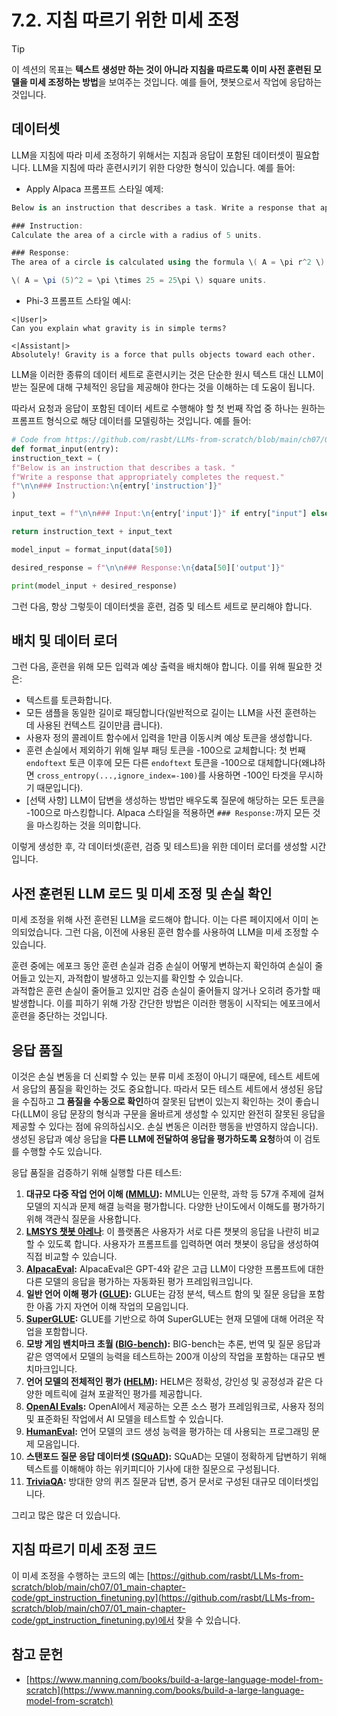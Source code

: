 # 7.2. 지침 따르기 위한 미세 조정

> [!TIP]
> 이 섹션의 목표는 **텍스트 생성만 하는 것이 아니라 지침을 따르도록 이미 사전 훈련된 모델을 미세 조정하는 방법**을 보여주는 것입니다. 예를 들어, 챗봇으로서 작업에 응답하는 것입니다.

## 데이터셋

LLM을 지침에 따라 미세 조정하기 위해서는 지침과 응답이 포함된 데이터셋이 필요합니다. LLM을 지침에 따라 훈련시키기 위한 다양한 형식이 있습니다. 예를 들어:

- Apply Alpaca 프롬프트 스타일 예제:
```csharp
Below is an instruction that describes a task. Write a response that appropriately completes the request.

### Instruction:
Calculate the area of a circle with a radius of 5 units.

### Response:
The area of a circle is calculated using the formula \( A = \pi r^2 \). Plugging in the radius of 5 units:

\( A = \pi (5)^2 = \pi \times 25 = 25\pi \) square units.
```
- Phi-3 프롬프트 스타일 예시:
```vbnet
<|User|>
Can you explain what gravity is in simple terms?

<|Assistant|>
Absolutely! Gravity is a force that pulls objects toward each other.
```
LLM을 이러한 종류의 데이터 세트로 훈련시키는 것은 단순한 원시 텍스트 대신 LLM이 받는 질문에 대해 구체적인 응답을 제공해야 한다는 것을 이해하는 데 도움이 됩니다.

따라서 요청과 응답이 포함된 데이터 세트로 수행해야 할 첫 번째 작업 중 하나는 원하는 프롬프트 형식으로 해당 데이터를 모델링하는 것입니다. 예를 들어:
```python
# Code from https://github.com/rasbt/LLMs-from-scratch/blob/main/ch07/01_main-chapter-code/ch07.ipynb
def format_input(entry):
instruction_text = (
f"Below is an instruction that describes a task. "
f"Write a response that appropriately completes the request."
f"\n\n### Instruction:\n{entry['instruction']}"
)

input_text = f"\n\n### Input:\n{entry['input']}" if entry["input"] else ""

return instruction_text + input_text

model_input = format_input(data[50])

desired_response = f"\n\n### Response:\n{data[50]['output']}"

print(model_input + desired_response)
```
그런 다음, 항상 그렇듯이 데이터셋을 훈련, 검증 및 테스트 세트로 분리해야 합니다.

## 배치 및 데이터 로더

그런 다음, 훈련을 위해 모든 입력과 예상 출력을 배치해야 합니다. 이를 위해 필요한 것은:

- 텍스트를 토큰화합니다.
- 모든 샘플을 동일한 길이로 패딩합니다(일반적으로 길이는 LLM을 사전 훈련하는 데 사용된 컨텍스트 길이만큼 큽니다).
- 사용자 정의 콜레이트 함수에서 입력을 1만큼 이동시켜 예상 토큰을 생성합니다.
- 훈련 손실에서 제외하기 위해 일부 패딩 토큰을 -100으로 교체합니다: 첫 번째 `endoftext` 토큰 이후에 모든 다른 `endoftext` 토큰을 -100으로 대체합니다(왜냐하면 `cross_entropy(...,ignore_index=-100)`를 사용하면 -100인 타겟을 무시하기 때문입니다).
- \[선택 사항\] LLM이 답변을 생성하는 방법만 배우도록 질문에 해당하는 모든 토큰을 -100으로 마스킹합니다. Alpaca 스타일을 적용하면 `### Response:`까지 모든 것을 마스킹하는 것을 의미합니다.

이렇게 생성한 후, 각 데이터셋(훈련, 검증 및 테스트)을 위한 데이터 로더를 생성할 시간입니다.

## 사전 훈련된 LLM 로드 및 미세 조정 및 손실 확인

미세 조정을 위해 사전 훈련된 LLM을 로드해야 합니다. 이는 다른 페이지에서 이미 논의되었습니다. 그런 다음, 이전에 사용된 훈련 함수를 사용하여 LLM을 미세 조정할 수 있습니다.

훈련 중에는 에포크 동안 훈련 손실과 검증 손실이 어떻게 변하는지 확인하여 손실이 줄어들고 있는지, 과적합이 발생하고 있는지를 확인할 수 있습니다.\
과적합은 훈련 손실이 줄어들고 있지만 검증 손실이 줄어들지 않거나 오히려 증가할 때 발생합니다. 이를 피하기 위해 가장 간단한 방법은 이러한 행동이 시작되는 에포크에서 훈련을 중단하는 것입니다.

## 응답 품질

이것은 손실 변동을 더 신뢰할 수 있는 분류 미세 조정이 아니기 때문에, 테스트 세트에서 응답의 품질을 확인하는 것도 중요합니다. 따라서 모든 테스트 세트에서 생성된 응답을 수집하고 **그 품질을 수동으로 확인**하여 잘못된 답변이 있는지 확인하는 것이 좋습니다(LLM이 응답 문장의 형식과 구문을 올바르게 생성할 수 있지만 완전히 잘못된 응답을 제공할 수 있다는 점에 유의하십시오. 손실 변동은 이러한 행동을 반영하지 않습니다).\
생성된 응답과 예상 응답을 **다른 LLM에 전달하여 응답을 평가하도록 요청**하여 이 검토를 수행할 수도 있습니다.

응답 품질을 검증하기 위해 실행할 다른 테스트:

1. **대규모 다중 작업 언어 이해 (**[**MMLU**](https://arxiv.org/abs/2009.03300)**):** MMLU는 인문학, 과학 등 57개 주제에 걸쳐 모델의 지식과 문제 해결 능력을 평가합니다. 다양한 난이도에서 이해도를 평가하기 위해 객관식 질문을 사용합니다.
2. [**LMSYS 챗봇 아레나**](https://arena.lmsys.org): 이 플랫폼은 사용자가 서로 다른 챗봇의 응답을 나란히 비교할 수 있도록 합니다. 사용자가 프롬프트를 입력하면 여러 챗봇이 응답을 생성하여 직접 비교할 수 있습니다.
3. [**AlpacaEval**](https://github.com/tatsu-lab/alpaca_eval)**:** AlpacaEval은 GPT-4와 같은 고급 LLM이 다양한 프롬프트에 대한 다른 모델의 응답을 평가하는 자동화된 평가 프레임워크입니다.
4. **일반 언어 이해 평가 (**[**GLUE**](https://gluebenchmark.com/)**):** GLUE는 감정 분석, 텍스트 함의 및 질문 응답을 포함한 아홉 가지 자연어 이해 작업의 모음입니다.
5. [**SuperGLUE**](https://super.gluebenchmark.com/)**:** GLUE를 기반으로 하여 SuperGLUE는 현재 모델에 대해 어려운 작업을 포함합니다.
6. **모방 게임 벤치마크 초월 (**[**BIG-bench**](https://github.com/google/BIG-bench)**):** BIG-bench는 추론, 번역 및 질문 응답과 같은 영역에서 모델의 능력을 테스트하는 200개 이상의 작업을 포함하는 대규모 벤치마크입니다.
7. **언어 모델의 전체적인 평가 (**[**HELM**](https://crfm.stanford.edu/helm/lite/latest/)**):** HELM은 정확성, 강인성 및 공정성과 같은 다양한 메트릭에 걸쳐 포괄적인 평가를 제공합니다.
8. [**OpenAI Evals**](https://github.com/openai/evals)**:** OpenAI에서 제공하는 오픈 소스 평가 프레임워크로, 사용자 정의 및 표준화된 작업에서 AI 모델을 테스트할 수 있습니다.
9. [**HumanEval**](https://github.com/openai/human-eval)**:** 언어 모델의 코드 생성 능력을 평가하는 데 사용되는 프로그래밍 문제 모음입니다.
10. **스탠포드 질문 응답 데이터셋 (**[**SQuAD**](https://rajpurkar.github.io/SQuAD-explorer/)**):** SQuAD는 모델이 정확하게 답변하기 위해 텍스트를 이해해야 하는 위키피디아 기사에 대한 질문으로 구성됩니다.
11. [**TriviaQA**](https://nlp.cs.washington.edu/triviaqa/)**:** 방대한 양의 퀴즈 질문과 답변, 증거 문서로 구성된 대규모 데이터셋입니다.

그리고 많은 많은 더 있습니다.

## 지침 따르기 미세 조정 코드

이 미세 조정을 수행하는 코드의 예는 [https://github.com/rasbt/LLMs-from-scratch/blob/main/ch07/01_main-chapter-code/gpt_instruction_finetuning.py](https://github.com/rasbt/LLMs-from-scratch/blob/main/ch07/01_main-chapter-code/gpt_instruction_finetuning.py)에서 찾을 수 있습니다.

## 참고 문헌

- [https://www.manning.com/books/build-a-large-language-model-from-scratch](https://www.manning.com/books/build-a-large-language-model-from-scratch)
